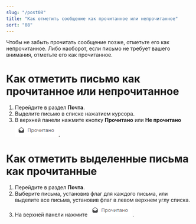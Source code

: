 ```yaml
---
slug: "/post08"
title: "Как отметить сообщение как прочитанное или непрочитанное"
sort: "08"
---
```


Чтобы не забыть прочитать сообщение позже, отметьте его как непрочитанное. Либо наоборот, если письмо не требует вашего внимания, отметьте его как прочитанное.

# Как отметить письмо как прочитанное или непрочитанное  

1. Перейдите в раздел **Почта**.
2. Выделите письмо в списке нажатием курсора.
3. В верхней панели нажмите кнопку **Прочитано** или **Не прочитано** ![viewed-button.png](./images/viewed-button.png "Прочитано/Не прочинтано").


# Как отметить выделенные письма как прочитанные  

1. Перейдите в раздел **Почта**.
2. Выберите письма, установив флаг для каждого письма, или выделите все письма, установив флаг в  левом верхнем углу списка.
3. На верхней панели нажмите ![viewed-button.png](./images/viewed-button.png "Прочитано/Не прочинтано").
